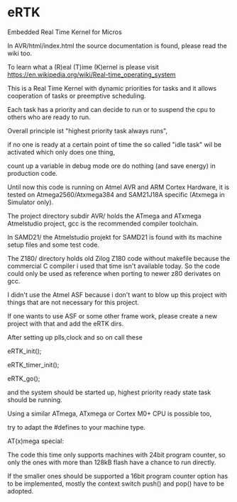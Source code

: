 # eRTK
Embedded Real Time Kernel for Micros

In AVR/html/index.html the source documentation is found, 
please read the wiki too.

To learn what a (R)eal (T)ime (K)ernel is please visit https://en.wikipedia.org/wiki/Real-time_operating_system

This is a Real Time Kernel with dynamic priorities for tasks and it allows cooperation of tasks or preemptive scheduling.

Each task has a priority and can decide to run or to suspend the cpu to others who are ready to run.

Overall principle ist "highest priority task always runs", 

if no one is ready at a certain point of time the so called "idle task" wil be activated which only does one thing, 

count up a variable in debug mode ore do nothing (and save energy) in production code.

Until now this code is running on Atmel AVR and ARM Cortex Hardware,
it is tested on Atmega2560/Atxmega384 and SAM21J18A specific (Atxmega in Simulator only).

The project directory subdir AVR/ holds the ATmega and ATxmega Atmelstudio project,
gcc is the recommended compiler toolchain.

In SAMD21/ the Atmelstudio projekt for SAMD21 is found with its machine setup files and some test code.

The Z180/ directory holds old Zilog Z180 code without makefile because the commercial C compiler i used that time isn't available today. 
So the code could only be used as reference when porting to newer z80 derivates on gcc.

I didn't use the Atmel ASF because i don't want to blow up this project with things that are not necessary for this project.

If one wants to use ASF or some other frame work, please create a new project with that and add the eRTK dirs.

After setting up plls,clock and so on call these

  eRTK_init();

  eRTK_timer_init();

  eRTK_go();

and the system should be started up, highest priority ready state task should be running.

Using a similar ATmega, ATxmega or Cortex M0+ CPU is possible too, 

try to adapt the #defines to your machine type.

AT(x)mega special: 

The code this time only supports machines with 24bit program counter, so only the ones with more than 128kB flash have a chance to run directly. 

If the smaller ones should be supported a 16bit program counter option has to be implemented, mostly the context switch push() and pop() have to be adopted.

